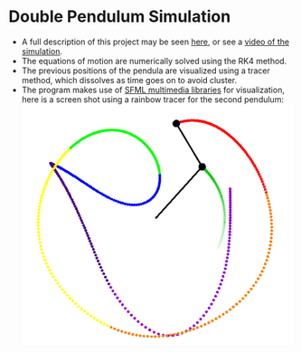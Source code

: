 # Double Pendulum Simulation
* A full description of this project may be seen <a href="https://freddyox.github.io/blog/double-pendulum/">here</a>, or see a 
<a href="https://www.youtube.com/watch?v=CuhPbDQs3eY&feature=youtu.be">video of the simulation</a>.
* The equations of motion are numerically solved using the RK4 method.
* The previous positions of the pendula are visualized using a tracer method, which dissolves as time goes on to avoid cluster.
* The program makes use of <a href="">SFML multimedia libraries</a> for visualization, here is a screen shot using a rainbow
tracer for the second pendulum:
![doublepend](https://github.com/freddyox/freddyox.github.io/blob/master/images/double_pend/double_pend_rainbow.png)
